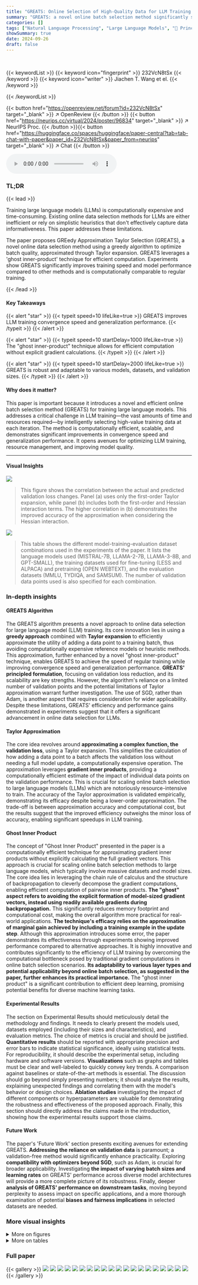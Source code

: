```yaml
---
title: "GREATS: Online Selection of High-Quality Data for LLM Training in Every Iteration"
summary: "GREATS: a novel online batch selection method significantly speeds up LLM training by greedily selecting high-quality data batches in every iteration, improving both convergence and generalization per..."
categories: []
tags: ["Natural Language Processing", "Large Language Models", "🏢 Princeton University",]
showSummary: true
date: 2024-09-26
draft: false
---
```


<br>

{{< keywordList >}}
{{< keyword icon="fingerprint" >}} 232VcN8tSx {{< /keyword >}}
{{< keyword icon="writer" >}} Jiachen T. Wang et el. {{< /keyword >}}
 
{{< /keywordList >}}

{{< button href="https://openreview.net/forum?id=232VcN8tSx" target="_blank" >}}
↗ OpenReview
{{< /button >}}
{{< button href="https://neurips.cc/virtual/2024/poster/96834" target="_blank" >}}
↗ NeurIPS Proc.
{{< /button >}}{{< button href="https://huggingface.co/spaces/huggingface/paper-central?tab=tab-chat-with-paper&paper_id=232VcN8tSx&paper_from=neurips" target="_blank" >}}
↗ Chat
{{< /button >}}



<audio controls>
    <source src="https://ai-paper-reviewer.com/232VcN8tSx/podcast.wav" type="audio/wav">
    Your browser does not support the audio element.
</audio>


### TL;DR


{{< lead >}}

Training large language models (LLMs) is computationally expensive and time-consuming.  Existing online data selection methods for LLMs are either inefficient or rely on simplistic heuristics that don't effectively capture data informativeness.  This paper addresses these limitations.

The paper proposes GREedy Approximation Taylor Selection (GREATS), a novel online data selection method using a greedy algorithm to optimize batch quality, approximated through Taylor expansion.  GREATS leverages a 'ghost inner-product' technique for efficient computation. Experiments show GREATS significantly improves training speed and model performance compared to other methods and is computationally comparable to regular training.

{{< /lead >}}


#### Key Takeaways

{{< alert "star" >}}
{{< typeit speed=10 lifeLike=true >}} GREATS improves LLM training convergence speed and generalization performance. {{< /typeit >}}
{{< /alert >}}

{{< alert "star" >}}
{{< typeit speed=10 startDelay=1000 lifeLike=true >}} The "ghost inner-product" technique allows for efficient computation without explicit gradient calculations. {{< /typeit >}}
{{< /alert >}}

{{< alert "star" >}}
{{< typeit speed=10 startDelay=2000 lifeLike=true >}} GREATS is robust and adaptable to various models, datasets, and validation sizes. {{< /typeit >}}
{{< /alert >}}

#### Why does it matter?
This paper is important because it introduces a novel and efficient online batch selection method (GREATS) for training large language models. This addresses a critical challenge in LLM training—the vast amounts of time and resources required—by intelligently selecting high-value training data at each iteration.  The method is computationally efficient, scalable, and demonstrates significant improvements in convergence speed and generalization performance.  It opens avenues for optimizing LLM training, resource management, and improving model quality.

------
#### Visual Insights



![](https://ai-paper-reviewer.com/232VcN8tSx/figures_5_1.jpg)

> This figure shows the correlation between the actual and predicted validation loss changes.  Panel (a) uses only the first-order Taylor expansion, while panel (b) includes both the first-order and Hessian interaction terms. The higher correlation in (b) demonstrates the improved accuracy of the approximation when considering the Hessian interaction.





![](https://ai-paper-reviewer.com/232VcN8tSx/tables_4_1.jpg)

> This table shows the different model-training-evaluation dataset combinations used in the experiments of the paper.  It lists the language models used (MISTRAL-7B, LLAMA-2-7B, LLAMA-3-8B, and GPT-SMALL), the training datasets used for fine-tuning (LESS and ALPACA) and pretraining (OPEN WEBTEXT), and the evaluation datasets (MMLU, TYDIQA, and SAMSUM). The number of validation data points used is also specified for each combination.





### In-depth insights


#### GREATS Algorithm
The GREATS algorithm presents a novel approach to online data selection for large language model (LLM) training.  Its core innovation lies in using a **greedy approach** combined with **Taylor expansion** to efficiently approximate the utility of adding a data point to a training batch, thus avoiding computationally expensive reference models or heuristic methods.  This approximation, further enhanced by a novel "ghost inner-product" technique, enables GREATS to achieve the speed of regular training while improving convergence speed and generalization performance.  **GREATS' principled formulation**, focusing on validation loss reduction, and its scalability are key strengths. However, the algorithm's reliance on a limited number of validation points and the potential limitations of Taylor approximation warrant further investigation.  The use of SGD, rather than Adam, is another aspect that requires consideration for wider applicability. Despite these limitations, GREATS' efficiency and performance gains demonstrated in experiments suggest that it offers a significant advancement in online data selection for LLMs.

#### Taylor Approximation
The core idea revolves around **approximating a complex function, the validation loss**, using a Taylor expansion. This simplifies the calculation of how adding a data point to a batch affects the validation loss without needing a full model update, a computationally expensive operation.  The approximation leverages **gradient inner products**, providing a computationally efficient estimate of the impact of individual data points on the validation performance.  This is crucial for scaling online batch selection to large language models (LLMs) which are notoriously resource-intensive to train.  The accuracy of the Taylor approximation is validated empirically, demonstrating its efficacy despite being a lower-order approximation.  The trade-off is between approximation accuracy and computational cost, but the results suggest that the improved efficiency outweighs the minor loss of accuracy, enabling significant speedups in LLM training.

#### Ghost Inner Product
The concept of "Ghost Inner Product" presented in the paper is a computationally efficient technique for approximating gradient inner products without explicitly calculating the full gradient vectors. This approach is crucial for scaling online batch selection methods to large language models, which typically involve massive datasets and model sizes. The core idea lies in leveraging the chain rule of calculus and the structure of backpropagation to cleverly decompose the gradient computations, enabling efficient computation of pairwise inner products. **The "ghost" aspect refers to avoiding the explicit formation of model-sized gradient vectors, instead using readily available gradients during backpropagation.**  This significantly reduces memory footprint and computational cost, making the overall algorithm more practical for real-world applications. **The technique's efficacy relies on the approximation of marginal gain achieved by including a training example in the update step**.  Although this approximation introduces some error, the paper demonstrates its effectiveness through experiments showing improved performance compared to alternative approaches. It is highly innovative and contributes significantly to the efficiency of LLM training by overcoming the computational bottleneck posed by traditional gradient computations in online batch selection scenarios.  **Its adaptability to various layer types and potential applicability beyond online batch selection, as suggested in the paper, further enhances its practical importance.** The "ghost inner product" is a significant contribution to efficient deep learning, promising potential benefits for diverse machine learning tasks.

#### Experimental Results
The section on Experimental Results should meticulously detail the methodology and findings.  It needs to clearly present the models used, datasets employed (including their sizes and characteristics), and evaluation metrics. The choice of metrics is crucial and should be justified.  **Quantitative results** should be reported with appropriate precision and error bars to indicate statistical significance, ideally using statistical tests.  For reproducibility, it should describe the experimental setup, including hardware and software versions.  **Visualizations** such as graphs and tables must be clear and well-labeled to quickly convey key trends. A comparison against baselines or state-of-the-art methods is essential. The discussion should go beyond simply presenting numbers; it should analyze the results, explaining unexpected findings and correlating them with the model's behavior or design choices.  **Ablation studies** investigating the impact of different components or hyperparameters are valuable for demonstrating the robustness and effectiveness of the proposed approach. Finally, this section should directly address the claims made in the introduction, showing how the experimental results support those claims.

#### Future Work
The paper's 'Future Work' section presents exciting avenues for extending GREATS.  **Addressing the reliance on validation data** is paramount; a validation-free method would significantly enhance practicality.  Exploring **compatibility with optimizers beyond SGD**, such as Adam, is crucial for broader applicability.  Investigating **the impact of varying batch sizes and learning rates** on GREATS' performance across diverse model architectures will provide a more complete picture of its robustness.  Finally, deeper **analysis of GREATS' performance on downstream tasks**, moving beyond perplexity to assess impact on specific applications, and a more thorough examination of potential **biases and fairness implications** in selected datasets are needed.


### More visual insights

<details>
<summary>More on figures
</summary>


![](https://ai-paper-reviewer.com/232VcN8tSx/figures_8_1.jpg)

> This figure displays the validation and test perplexity curves for several online batch selection methods across various settings. The x-axis represents training steps, and the y-axis represents perplexity.  Each subplot shows results for a different model, task, or validation data size.  The figure highlights the faster convergence and better generalization performance of GREATS (the proposed method) compared to other methods, particularly for smaller validation set sizes.  The exclusion of SBERT and RHOLoss is noted due to high computational cost.


![](https://ai-paper-reviewer.com/232VcN8tSx/figures_8_2.jpg)

> This figure shows the effect of the number of validation data points on GREATS' performance in both fine-tuning and pre-training settings.  Subfigures (a) and (b) demonstrate that even with a small number of validation points (2 or 3), GREATS still significantly improves the validation and test perplexity compared to regular training during the fine-tuning process. Subfigures (c) and (d) illustrate GREATS' effectiveness in pre-training a GPT-2 model, showing that even in this setting, it offers better performance than regular training.


![](https://ai-paper-reviewer.com/232VcN8tSx/figures_17_1.jpg)

> This figure displays the validation and test perplexity over training steps for different online batch selection methods applied to the MMLU benchmark.  Two specific subjects within MMLU are examined: sociology and US foreign policy.  The purpose is to demonstrate how GREATS compares to alternative online batch selection methods (Regular, GradNorm, MaxLoss, SBERT, RHOLoss) in terms of convergence speed and generalization performance. The results show that GREATS converges more quickly and achieves lower perplexity than other methods.


![](https://ai-paper-reviewer.com/232VcN8tSx/figures_17_2.jpg)

> The figure shows the performance of different online batch selection methods (GREATS, Regular, GradNorm, MaxLoss) on various tasks (MMLU, TYDIQA, SAMSUM). It compares the validation and test perplexity over training steps, highlighting GREATS's faster convergence and improved generalization.


</details>




<details>
<summary>More on tables
</summary>


![](https://ai-paper-reviewer.com/232VcN8tSx/tables_7_1.jpg)
> This table presents the experimental setup used in the paper, including the language models, training datasets, evaluation datasets, and the number of validation data points used for each experiment.  The table shows four different model-training-evaluation setups used to evaluate the proposed GREATS algorithm. The models evaluated include LLAMA-2-7B, MISTRAL-7B, LLAMA-3-8B, and GPT-SMALL. The training datasets used are LESS and ALPACA. The evaluation datasets include MMLU, TYDIQA, SAMSUM, and OPENWEBTEXT. The number of validation data points used varies from 5 to 16 depending on the specific experiment. This information is crucial for understanding the scope and reproducibility of the experimental results presented in the paper.

![](https://ai-paper-reviewer.com/232VcN8tSx/tables_7_2.jpg)
> This table shows different model-training-evaluation dataset combinations used in the paper's experiments.  It lists the specific large language models (LLMs) used (Llama-2-7B, Mistral-7B, Llama-3-8B), the training datasets employed (LESS, Alpaca), the evaluation datasets used (MMLU, TYDIQA, SAMSUM), and the number of validation data points for each combination.  These combinations are used to comprehensively evaluate the GREATS algorithm's performance across various language modeling tasks and conditions.

![](https://ai-paper-reviewer.com/232VcN8tSx/tables_9_1.jpg)
> This table presents the accuracy results of different online batch selection methods on two benchmark datasets: MMLU (Multitask Language Understanding) and TYDIQA (Typologically Diverse Information-Seeking Question Answering).  The MMLU results show the average accuracy across 9 randomly selected subjects, while TYDIQA provides a single accuracy score.  The table allows comparison of the performance of GREATS against baseline methods such as Regular training, GradNorm, and MaxLoss, highlighting the improvement in accuracy achieved by GREATS.

![](https://ai-paper-reviewer.com/232VcN8tSx/tables_9_2.jpg)
> This table compares the efficiency of different implementations of the GREATS algorithm in terms of throughput (training data points processed per second).  It contrasts the performance of GREATS using the 'ghost inner-product' technique, a direct implementation of GREATS, and a direct implementation of GradNorm. The 'ghost inner-product' method is shown to be significantly faster, nearly matching the speed of regular training. The direct implementations are considerably slower due to the computation of per-sample gradients.

</details>




### Full paper

{{< gallery >}}
<img src="https://ai-paper-reviewer.com/232VcN8tSx/1.png" class="grid-w50 md:grid-w33 xl:grid-w25" />
<img src="https://ai-paper-reviewer.com/232VcN8tSx/2.png" class="grid-w50 md:grid-w33 xl:grid-w25" />
<img src="https://ai-paper-reviewer.com/232VcN8tSx/3.png" class="grid-w50 md:grid-w33 xl:grid-w25" />
<img src="https://ai-paper-reviewer.com/232VcN8tSx/4.png" class="grid-w50 md:grid-w33 xl:grid-w25" />
<img src="https://ai-paper-reviewer.com/232VcN8tSx/5.png" class="grid-w50 md:grid-w33 xl:grid-w25" />
<img src="https://ai-paper-reviewer.com/232VcN8tSx/6.png" class="grid-w50 md:grid-w33 xl:grid-w25" />
<img src="https://ai-paper-reviewer.com/232VcN8tSx/7.png" class="grid-w50 md:grid-w33 xl:grid-w25" />
<img src="https://ai-paper-reviewer.com/232VcN8tSx/8.png" class="grid-w50 md:grid-w33 xl:grid-w25" />
<img src="https://ai-paper-reviewer.com/232VcN8tSx/9.png" class="grid-w50 md:grid-w33 xl:grid-w25" />
<img src="https://ai-paper-reviewer.com/232VcN8tSx/10.png" class="grid-w50 md:grid-w33 xl:grid-w25" />
<img src="https://ai-paper-reviewer.com/232VcN8tSx/11.png" class="grid-w50 md:grid-w33 xl:grid-w25" />
<img src="https://ai-paper-reviewer.com/232VcN8tSx/12.png" class="grid-w50 md:grid-w33 xl:grid-w25" />
<img src="https://ai-paper-reviewer.com/232VcN8tSx/13.png" class="grid-w50 md:grid-w33 xl:grid-w25" />
<img src="https://ai-paper-reviewer.com/232VcN8tSx/14.png" class="grid-w50 md:grid-w33 xl:grid-w25" />
<img src="https://ai-paper-reviewer.com/232VcN8tSx/15.png" class="grid-w50 md:grid-w33 xl:grid-w25" />
<img src="https://ai-paper-reviewer.com/232VcN8tSx/16.png" class="grid-w50 md:grid-w33 xl:grid-w25" />
<img src="https://ai-paper-reviewer.com/232VcN8tSx/17.png" class="grid-w50 md:grid-w33 xl:grid-w25" />
<img src="https://ai-paper-reviewer.com/232VcN8tSx/18.png" class="grid-w50 md:grid-w33 xl:grid-w25" />
<img src="https://ai-paper-reviewer.com/232VcN8tSx/19.png" class="grid-w50 md:grid-w33 xl:grid-w25" />
<img src="https://ai-paper-reviewer.com/232VcN8tSx/20.png" class="grid-w50 md:grid-w33 xl:grid-w25" />
{{< /gallery >}}